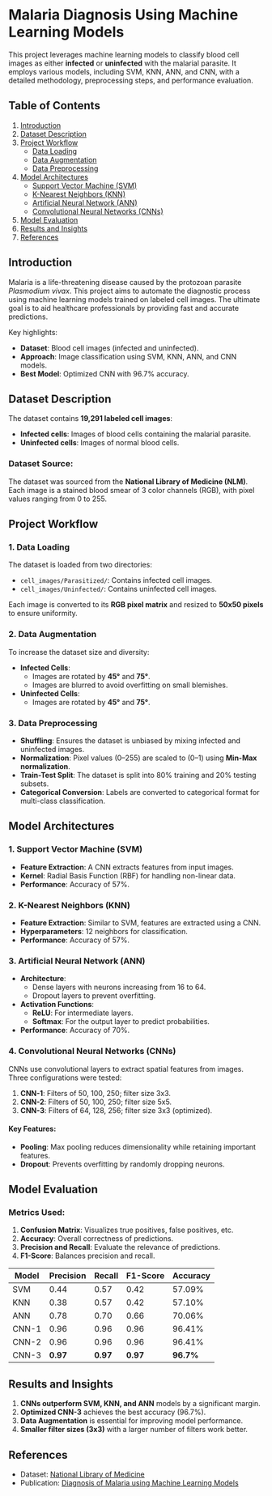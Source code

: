 # Malaria Diagnosis Using Machine Learning Models
This project leverages machine learning models to classify blood cell images as either **infected** or **uninfected** with the malarial parasite. It employs various models, including SVM, KNN, ANN, and CNN, with a detailed methodology, preprocessing steps, and performance evaluation.

## Table of Contents
1. [Introduction](#introduction)
2. [Dataset Description](#dataset-description)
3. [Project Workflow](#project-workflow)
    - [Data Loading](#data-loading)
    - [Data Augmentation](#data-augmentation)
    - [Data Preprocessing](#data-preprocessing)
4. [Model Architectures](#model-architectures)
    - [Support Vector Machine (SVM)](#support-vector-machine-svm)
    - [K-Nearest Neighbors (KNN)](#k-nearest-neighbors-knn)
    - [Artificial Neural Network (ANN)](#artificial-neural-network-ann)
    - [Convolutional Neural Networks (CNNs)](#convolutional-neural-networks-cnns)
5. [Model Evaluation](#model-evaluation)
6. [Results and Insights](#results-and-insights)
7. [References](#references)

## Introduction
Malaria is a life-threatening disease caused by the protozoan parasite *Plasmodium vivax*. This project aims to automate the diagnostic process using machine learning models trained on labeled cell images. The ultimate goal is to aid healthcare professionals by providing fast and accurate predictions.

Key highlights:
- **Dataset**: Blood cell images (infected and uninfected).
- **Approach**: Image classification using SVM, KNN, ANN, and CNN models.
- **Best Model**: Optimized CNN with 96.7% accuracy.

## Dataset Description
The dataset contains **19,291 labeled cell images**:
- **Infected cells**: Images of blood cells containing the malarial parasite.
- **Uninfected cells**: Images of normal blood cells.

### Dataset Source:
The dataset was sourced from the **National Library of Medicine (NLM)**. Each image is a stained blood smear of 3 color channels (RGB), with pixel values ranging from 0 to 255.

## Project Workflow

### 1. Data Loading
The dataset is loaded from two directories:
- `cell_images/Parasitized/`: Contains infected cell images.
- `cell_images/Uninfected/`: Contains uninfected cell images.

Each image is converted to its **RGB pixel matrix** and resized to **50x50 pixels** to ensure uniformity.

### 2. Data Augmentation
To increase the dataset size and diversity:
- **Infected Cells**:
  - Images are rotated by **45°** and **75°**.
  - Images are blurred to avoid overfitting on small blemishes.
- **Uninfected Cells**:
  - Images are rotated by **45°** and **75°**.

### 3. Data Preprocessing
- **Shuffling**: Ensures the dataset is unbiased by mixing infected and uninfected images.
- **Normalization**: Pixel values (0–255) are scaled to (0–1) using **Min-Max normalization**.
- **Train-Test Split**: The dataset is split into 80% training and 20% testing subsets.
- **Categorical Conversion**: Labels are converted to categorical format for multi-class classification.

## Model Architectures

### 1. Support Vector Machine (SVM)
- **Feature Extraction**: A CNN extracts features from input images.
- **Kernel**: Radial Basis Function (RBF) for handling non-linear data.
- **Performance**: Accuracy of 57%.

### 2. K-Nearest Neighbors (KNN)
- **Feature Extraction**: Similar to SVM, features are extracted using a CNN.
- **Hyperparameters**: 12 neighbors for classification.
- **Performance**: Accuracy of 57%.

### 3. Artificial Neural Network (ANN)
- **Architecture**:
  - Dense layers with neurons increasing from 16 to 64.
  - Dropout layers to prevent overfitting.
- **Activation Functions**:
  - **ReLU**: For intermediate layers.
  - **Softmax**: For the output layer to predict probabilities.
- **Performance**: Accuracy of 70%.

### 4. Convolutional Neural Networks (CNNs)
CNNs use convolutional layers to extract spatial features from images. Three configurations were tested:
1. **CNN-1**: Filters of 50, 100, 250; filter size 3x3.
2. **CNN-2**: Filters of 50, 100, 250; filter size 5x5.
3. **CNN-3**: Filters of 64, 128, 256; filter size 3x3 (optimized).

#### Key Features:
- **Pooling**: Max pooling reduces dimensionality while retaining important features.
- **Dropout**: Prevents overfitting by randomly dropping neurons.

## Model Evaluation

### Metrics Used:
1. **Confusion Matrix**: Visualizes true positives, false positives, etc.
2. **Accuracy**: Overall correctness of predictions.
3. **Precision and Recall**: Evaluate the relevance of predictions.
4. **F1-Score**: Balances precision and recall.

| Model  | Precision | Recall | F1-Score | Accuracy |
|--------|-----------|--------|----------|----------|
| SVM    | 0.44      | 0.57   | 0.42     | 57.09%   |
| KNN    | 0.38      | 0.57   | 0.42     | 57.10%   |
| ANN    | 0.78      | 0.70   | 0.66     | 70.06%   |
| CNN-1  | 0.96      | 0.96   | 0.96     | 96.41%   |
| CNN-2  | 0.96      | 0.96   | 0.96     | 96.41%   |
| CNN-3  | **0.97**  | **0.97**| **0.97** | **96.7%** |

## Results and Insights

1. **CNNs outperform SVM, KNN, and ANN** models by a significant margin.
2. **Optimized CNN-3** achieves the best accuracy (96.7%).
3. **Data Augmentation** is essential for improving model performance.
4. **Smaller filter sizes (3x3)** with a larger number of filters work better.

## References
- Dataset: [National Library of Medicine](https://lhncbc.nlm.nih.gov/LHC-downloads/downloads.html#malaria-datasets)
- Publication: [Diagnosis of Malaria using Machine Learning Models](https://ieeexplore.ieee.org/document/9972568)